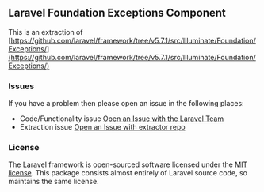 ## Laravel Foundation Exceptions Component

This is an extraction of [https://github.com/laravel/framework/tree/v5.7.1/src/Illuminate/Foundation/Exceptions/](https://github.com/laravel/framework/tree/v5.7.1/src/Illuminate/Foundation/Exceptions/)


### Issues

If you have a problem then please open an issue in the following places:

* Code/Functionality issue [Open an Issue with the Laravel Team](https://github.com/laravel/framework/issues/new/choose)
* Extraction issue [Open an Issue with extractor repo](https://github.com/laravel-foundation/readme/issues/new)


### License

The Laravel framework is open-sourced software licensed under the [MIT license](http://opensource.org/licenses/MIT). This package consists almost entirely of Laravel source code, so maintains the same license.
